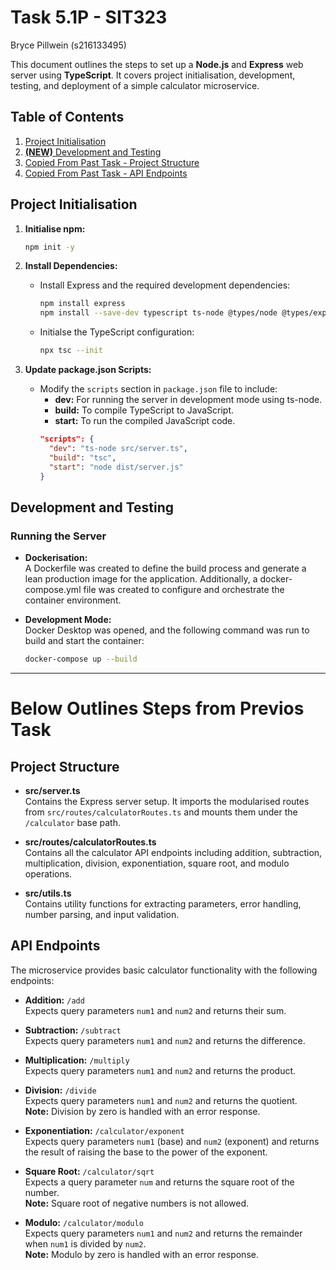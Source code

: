 # Task 5.1P - SIT323

Bryce Pillwein (s216133495)

This document outlines the steps to set up a **Node.js** and **Express** web server using **TypeScript**. It covers project initialisation, development, testing, and deployment of a simple calculator microservice.  


## Table of Contents

1. [Project Initialisation](#project-initialisation)
2. [**(NEW)** Development and Testing](#development-and-testing)
3. [Copied From Past Task - Project Structure](#project-structure)
4. [Copied From Past Task - API Endpoints](#api-endpoints)



## Project Initialisation

1. **Initialise npm:**
     ```sh
     npm init -y
     ```

2. **Install Dependencies:**
   - Install Express and the required development dependencies:
     ```sh
     npm install express  
     npm install --save-dev typescript ts-node @types/node @types/express
     ```
   - Initialse the TypeScript configuration:
     ```sh
     npx tsc --init
     ```

3. **Update package.json Scripts:**
   - Modify the `scripts` section in `package.json` file to include:
     - **dev:** For running the server in development mode using ts-node.
     - **build:** To compile TypeScript to JavaScript.
     - **start:** To run the compiled JavaScript code.
     ```json
     "scripts": {
       "dev": "ts-node src/server.ts",
       "build": "tsc",
       "start": "node dist/server.js"
     }
     ```

## Development and Testing

### Running the Server

- **Dockerisation:**  
  A Dockerfile was created to define the build process and generate a lean production image for the application. Additionally, a docker-compose.yml file was created to configure and orchestrate the container environment.

- **Development Mode:**  
  Docker Desktop was opened, and the following command was run to build and start the container:
  ```sh
  docker-compose up --build
  ```

---
# Below Outlines Steps from Previos Task


## Project Structure  
- **src/server.ts**  
  Contains the Express server setup. It imports the modularised routes from `src/routes/calculatorRoutes.ts` and mounts them under the `/calculator` base path.

- **src/routes/calculatorRoutes.ts**  
  Contains all the calculator API endpoints including addition, subtraction, multiplication, division, exponentiation, square root, and modulo operations.

- **src/utils.ts**  
  Contains utility functions for extracting parameters, error handling, number parsing, and input validation.



## API Endpoints

The microservice provides basic calculator functionality with the following endpoints:

- **Addition:** `/add`  
  Expects query parameters `num1` and `num2` and returns their sum.

- **Subtraction:** `/subtract`  
  Expects query parameters `num1` and `num2` and returns the difference.

- **Multiplication:** `/multiply`  
  Expects query parameters `num1` and `num2` and returns the product.

- **Division:** `/divide`  
  Expects query parameters `num1` and `num2` and returns the quotient.  
  **Note:** Division by zero is handled with an error response.

- **Exponentiation:** `/calculator/exponent`  
  Expects query parameters `num1` (base) and `num2` (exponent) and returns the result of raising the base to the power of the exponent.

- **Square Root:** `/calculator/sqrt`  
  Expects a query parameter `num` and returns the square root of the number.  
  **Note:** Square root of negative numbers is not allowed.

- **Modulo:** `/calculator/modulo`  
  Expects query parameters `num1` and `num2` and returns the remainder when `num1` is divided by `num2`.  
  **Note:** Modulo by zero is handled with an error response.

